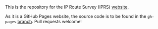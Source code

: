 This is the repository for the IP Route Survey (IPRS) [website](https://iprs.dioptra.io/).

As it is a GitHub Pages website, the source code is to be found in the `gh-pages` [branch](https://github.com/dioptra-io/iprs/tree/gh-pages). Pull requests welcome!
